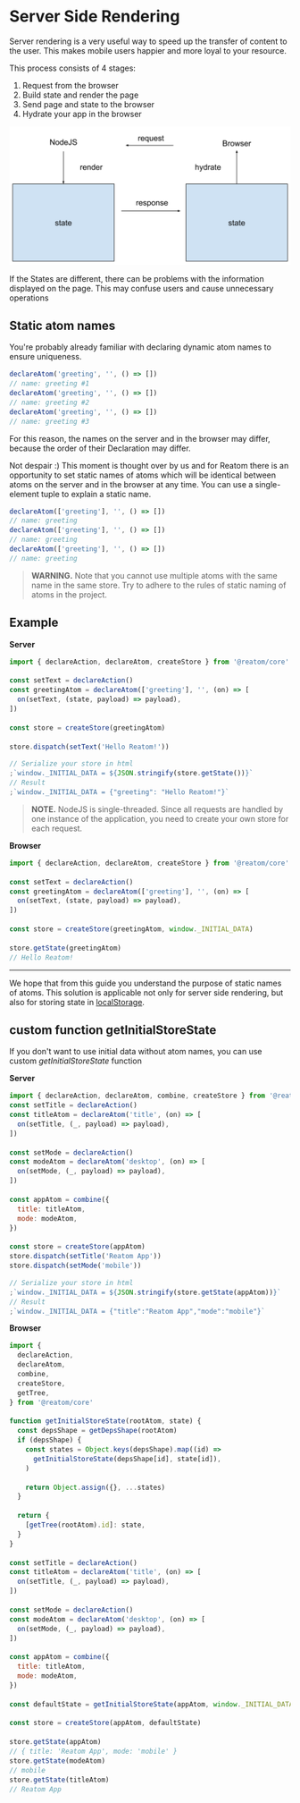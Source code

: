 # Server Side Rendering

Server rendering is a very useful way to speed up the transfer of content to the user. This makes mobile users happier and more loyal to your resource.

This process consists of 4 stages:

1. Request from the browser
2. Build state and render the page
3. Send page and state to the browser
4. Hydrate your app in the browser

![Example project](./server-sider-rendering.assets/requset-response.svg)

If the States are different, there can be problems with the information displayed on the page. This may confuse users and cause unnecessary operations

## Static atom names

You're probably already familiar with declaring dynamic atom names to ensure uniqueness.

```js
declareAtom('greeting', '', () => [])
// name: greeting #1
declareAtom('greeting', '', () => [])
// name: greeting #2
declareAtom('greeting', '', () => [])
// name: greeting #3
```

For this reason, the names on the server and in the browser may differ, because the order of their Declaration may differ.

Not despair :) This moment is thought over by us and for Reatom there is an opportunity to set static names of atoms which will be identical between atoms on the server and in the browser at any time. You can use a single-element tuple to explain a static name.

```js
declareAtom(['greeting'], '', () => [])
// name: greeting
declareAtom(['greeting'], '', () => [])
// name: greeting
declareAtom(['greeting'], '', () => [])
// name: greeting
```

> **WARNING.** Note that you cannot use multiple atoms with the same name in the same store. Try to adhere to the rules of static naming of atoms in the project.

## Example

**Server**

```js
import { declareAction, declareAtom, createStore } from '@reatom/core'

const setText = declareAction()
const greetingAtom = declareAtom(['greeting'], '', (on) => [
  on(setText, (state, payload) => payload),
])

const store = createStore(greetingAtom)

store.dispatch(setText('Hello Reatom!'))
```

```js
// Serialize your store in html
;`window._INITIAL_DATA = ${JSON.stringify(store.getState())}`
// Result
;`window._INITIAL_DATA = {"greeting": "Hello Reatom!"}`
```

> **NOTE.** NodeJS is single-threaded. Since all requests are handled by one instance of the application, you need to create your own store for each request.

**Browser**

```js
import { declareAction, declareAtom, createStore } from '@reatom/core'

const setText = declareAction()
const greetingAtom = declareAtom(['greeting'], '', (on) => [
  on(setText, (state, payload) => payload),
])

const store = createStore(greetingAtom, window._INITIAL_DATA)

store.getState(greetingAtom)
// Hello Reatom!
```

---

We hope that from this guide you understand the purpose of static names of atoms. This solution is applicable not only for server side rendering, but also for storing state in [localStorage](https://developer.mozilla.org/en-US/docs/Web/API/Window/localStorage).

## custom function getInitialStoreState

If you don't want to use initial data without atom names, you can use custom _getInitialStoreState_ function

**Server**

```js
import { declareAction, declareAtom, combine, createStore } from '@reatom/core'
const setTitle = declareAction()
const titleAtom = declareAtom('title', (on) => [
  on(setTitle, (_, payload) => payload),
])

const setMode = declareAction()
const modeAtom = declareAtom('desktop', (on) => [
  on(setMode, (_, payload) => payload),
])

const appAtom = combine({
  title: titleAtom,
  mode: modeAtom,
})

const store = createStore(appAtom)
store.dispatch(setTitle('Reatom App'))
store.dispatch(setMode('mobile'))
```

```js
// Serialize your store in html
;`window._INITIAL_DATA = ${JSON.stringify(store.getState(appAtom))}`
// Result
;`window._INITIAL_DATA = {"title":"Reatom App","mode":"mobile"}`
```

**Browser**

```js
import {
  declareAction,
  declareAtom,
  combine,
  createStore,
  getTree,
} from '@reatom/core'

function getInitialStoreState(rootAtom, state) {
  const depsShape = getDepsShape(rootAtom)
  if (depsShape) {
    const states = Object.keys(depsShape).map((id) =>
      getInitialStoreState(depsShape[id], state[id]),
    )

    return Object.assign({}, ...states)
  }

  return {
    [getTree(rootAtom).id]: state,
  }
}

const setTitle = declareAction()
const titleAtom = declareAtom('title', (on) => [
  on(setTitle, (_, payload) => payload),
])

const setMode = declareAction()
const modeAtom = declareAtom('desktop', (on) => [
  on(setMode, (_, payload) => payload),
])

const appAtom = combine({
  title: titleAtom,
  mode: modeAtom,
})

const defaultState = getInitialStoreState(appAtom, window._INITIAL_DATA)

const store = createStore(appAtom, defaultState)

store.getState(appAtom)
// { title: 'Reatom App', mode: 'mobile' }
store.getState(modeAtom)
// mobile
store.getState(titleAtom)
// Reatom App
```
